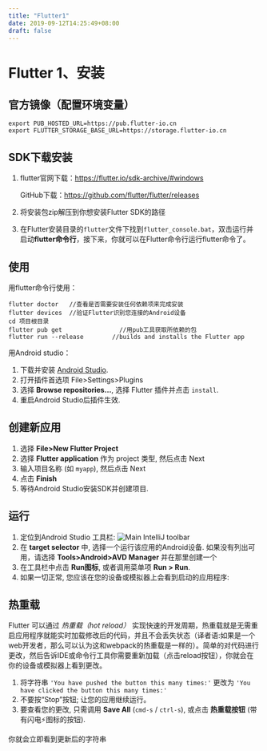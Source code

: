 ```yaml
---
title: "Flutter1"
date: 2019-09-12T14:25:49+08:00
draft: false
---
```


# Flutter 1、安装

## 官方镜像（配置环境变量）

```
export PUB_HOSTED_URL=https://pub.flutter-io.cn
export FLUTTER_STORAGE_BASE_URL=https://storage.flutter-io.cn
```

## SDK下载安装

1. flutter官网下载：https://flutter.io/sdk-archive/#windows

   GitHub下载：https://github.com/flutter/flutter/releases

2. 将安装包zip解压到你想安装Flutter SDK的路径

3. 在Flutter安装目录的`flutter`文件下找到`flutter_console.bat`，双击运行并启动**flutter命令行**，接下来，你就可以在Flutter命令行运行flutter命令了。

## 使用

用flutter命令行使用：

```commandline
flutter doctor   //查看是否需要安装任何依赖项来完成安装
flutter devices  //验证Flutter识别您连接的Android设备
cd 项目根目录
flutter pub get                //用pub工具获取所依赖的包
flutter run --release        //builds and installs the Flutter app
```

用Android studio：

1. 下载并安装 [Android Studio](https://developer.android.com/studio/index.html).
2. 打开插件首选项 File>Settings>Plugins
3. 选择 **Browse repositories…**, 选择 Flutter 插件并点击 `install`.
4. 重启Android Studio后插件生效.

## 创建新应用

1. 选择 **File>New Flutter Project**
2. 选择 **Flutter application** 作为 project 类型, 然后点击 Next
3. 输入项目名称 (如 `myapp`), 然后点击 Next
4. 点击 **Finish**
5. 等待Android Studio安装SDK并创建项目.

## 运行

1. 定位到Android Studio 工具栏:
   ![Main IntelliJ toolbar](https://flutterchina.club/images/intellij/main-toolbar.png)
2. 在 **target selector** 中, 选择一个运行该应用的Android设备. 如果没有列出可用，请选择 **Tools>Android>AVD Manager** 并在那里创建一个
3. 在工具栏中点击 **Run图标**, 或者调用菜单项 **Run > Run**.
4. 如果一切正常, 您应该在您的设备或模拟器上会看到启动的应用程序:

## 热重载

Flutter 可以通过 *热重载（hot reload）* 实现快速的开发周期，热重载就是无需重启应用程序就能实时加载修改后的代码，并且不会丢失状态（译者语:如果是一个web开发者，那么可以认为这和webpack的热重载是一样的）。简单的对代码进行更改，然后告诉IDE或命令行工具你需要重新加载（点击reload按钮），你就会在你的设备或模拟器上看到更改。

1. 将字符串
   `'You have pushed the button this many times:'` 更改为
   `'You have clicked the button this many times:'`
2. 不要按“Stop”按钮; 让您的应用继续运行。
3. 要查看您的更改, 只需调用 **Save All** (`cmd-s` / `ctrl-s`), 或点击 **热重载按钮** (带有闪电⚡️图标的按钮).

你就会立即看到更新后的字符串


